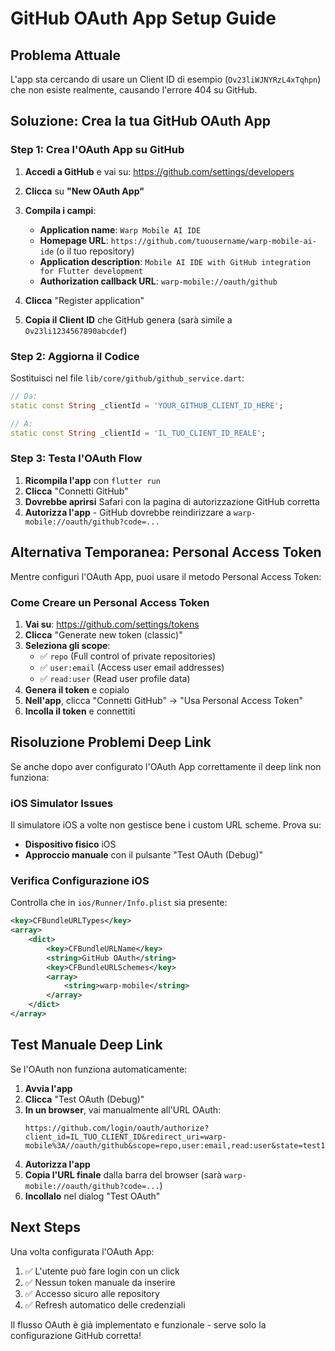 # GitHub OAuth App Setup Guide

## Problema Attuale

L'app sta cercando di usare un Client ID di esempio (`Ov23liWJNYRzL4xTqhpn`) che non esiste realmente, causando l'errore 404 su GitHub.

## Soluzione: Crea la tua GitHub OAuth App

### Step 1: Crea l'OAuth App su GitHub

1. **Accedi a GitHub** e vai su: https://github.com/settings/developers
2. **Clicca** su **"New OAuth App"**
3. **Compila i campi**:
   - **Application name**: `Warp Mobile AI IDE`
   - **Homepage URL**: `https://github.com/tuousername/warp-mobile-ai-ide` (o il tuo repository)
   - **Application description**: `Mobile AI IDE with GitHub integration for Flutter development`
   - **Authorization callback URL**: `warp-mobile://oauth/github`

4. **Clicca** "Register application"
5. **Copia il Client ID** che GitHub genera (sarà simile a `Ov23li1234567890abcdef`)

### Step 2: Aggiorna il Codice

Sostituisci nel file `lib/core/github/github_service.dart`:

```dart
// Da:
static const String _clientId = 'YOUR_GITHUB_CLIENT_ID_HERE';

// A:
static const String _clientId = 'IL_TUO_CLIENT_ID_REALE';
```

### Step 3: Testa l'OAuth Flow

1. **Ricompila l'app** con `flutter run`
2. **Clicca** "Connetti GitHub"
3. **Dovrebbe aprirsi** Safari con la pagina di autorizzazione GitHub corretta
4. **Autorizza l'app** - GitHub dovrebbe reindirizzare a `warp-mobile://oauth/github?code=...`

## Alternativa Temporanea: Personal Access Token

Mentre configuri l'OAuth App, puoi usare il metodo Personal Access Token:

### Come Creare un Personal Access Token

1. **Vai su**: https://github.com/settings/tokens
2. **Clicca** "Generate new token (classic)"
3. **Seleziona gli scope**:
   - ✅ `repo` (Full control of private repositories)
   - ✅ `user:email` (Access user email addresses)  
   - ✅ `read:user` (Read user profile data)
4. **Genera il token** e copialo
5. **Nell'app**, clicca "Connetti GitHub" → "Usa Personal Access Token"
6. **Incolla il token** e connettiti

## Risoluzione Problemi Deep Link

Se anche dopo aver configurato l'OAuth App correttamente il deep link non funziona:

### iOS Simulator Issues
Il simulatore iOS a volte non gestisce bene i custom URL scheme. Prova su:
- **Dispositivo fisico** iOS 
- **Approccio manuale** con il pulsante "Test OAuth (Debug)"

### Verifica Configurazione iOS
Controlla che in `ios/Runner/Info.plist` sia presente:

```xml
<key>CFBundleURLTypes</key>
<array>
    <dict>
        <key>CFBundleURLName</key>
        <string>GitHub OAuth</string>
        <key>CFBundleURLSchemes</key>
        <array>
            <string>warp-mobile</string>
        </array>
    </dict>
</array>
```

## Test Manuale Deep Link

Se l'OAuth non funziona automaticamente:

1. **Avvia l'app** 
2. **Clicca** "Test OAuth (Debug)"
3. **In un browser**, vai manualmente all'URL OAuth:
   ```
   https://github.com/login/oauth/authorize?client_id=IL_TUO_CLIENT_ID&redirect_uri=warp-mobile%3A//oauth/github&scope=repo,user:email,read:user&state=test123
   ```
4. **Autorizza l'app** 
5. **Copia l'URL finale** dalla barra del browser (sarà `warp-mobile://oauth/github?code=...`)
6. **Incollalo** nel dialog "Test OAuth"

## Next Steps

Una volta configurata l'OAuth App:

1. ✅ L'utente può fare login con un click
2. ✅ Nessun token manuale da inserire
3. ✅ Accesso sicuro alle repository
4. ✅ Refresh automatico delle credenziali

Il flusso OAuth è già implementato e funzionale - serve solo la configurazione GitHub corretta!